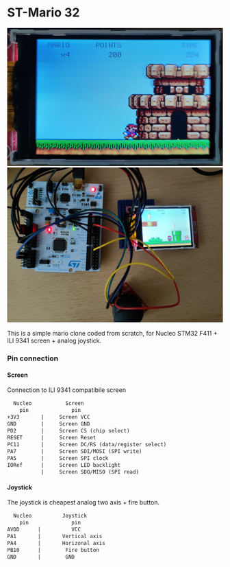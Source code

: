 # ST-Mario 32

![Demo picture of mario](https://raw.githubusercontent.com/BAndysc/STM32_Mario/master/docs/images/stm32_1_s.jpg)
![Demo picture of mario](https://raw.githubusercontent.com/BAndysc/STM32_Mario/master/docs/images/stm32_2_s.jpg)

This is a simple mario clone coded from scratch, for Nucleo STM32 F411 + ILI 9341 screen + analog joystick.

### Pin connection

#### Screen
Connection to ILI 9341 compatibile screen

```
  Nucleo           Screen
    pin              pin
+3V3       |     Screen VCC
GND        |     Screen GND
PD2        |     Screen CS (chip select)
RESET      |     Screen Reset
PC11       |     Screen DC/RS (data/register select)
PA7        |     Screen SDI/MOSI (SPI write)
PA5        |     Screen SPI clock
IORef      |     Screen LED backlight
           |     Screen SDO/MISO (SPI read)
```

#### Joystick

The joystick is cheapest analog two axis + fire button.

```
  Nucleo          Joystick
    pin              pin
AVDD      |          VCC
PA1       |       Vertical axis
PA4       |       Horizonal axis
PB10      |        Fire button
GND       |        GND
```